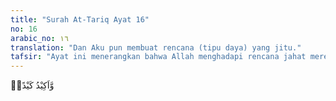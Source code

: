 ```yaml
---
title: "Surah At-Tariq Ayat 16"
no: 16
arabic_no: ١٦
translation: "Dan Aku pun membuat rencana (tipu daya) yang jitu."
tafsir: "Ayat ini menerangkan bahwa Allah menghadapi rencana jahat mereka itu dengan menolong Rasul-Nya dan mengangkat agama-Nya."
---
```

وَّاَكِيْدُ كَيْدًاۖ 